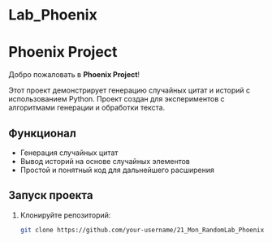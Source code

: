 # Lab_Phoenix
# Phoenix Project

Добро пожаловать в **Phoenix Project**!

Этот проект демонстрирует генерацию случайных цитат и историй с использованием Python. Проект создан для экспериментов с алгоритмами генерации и обработки текста.

## Функционал
- Генерация случайных цитат
- Вывод историй на основе случайных элементов
- Простой и понятный код для дальнейшего расширения

## Запуск проекта

1. Клонируйте репозиторий:
   ```bash
   git clone https://github.com/your-username/21_Mon_RandomLab_Phoenix.git
